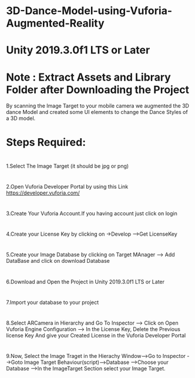 # 3D-Dance-Model-using-Vuforia-Augmented-Reality
# Unity 2019.3.0f1 LTS or Later
# Note : Extract Assets and Library Folder after Downloading the Project
By scanning the Image Target to your mobile camera we augmented the 3D dance Model and created some UI elements to change the Dance Styles of a 3D model.
# Steps Required:
#  
1.Select The  Image Target (it should be jpg or png) 
#  
2.Open Vuforia Developer Portal by using this Link https://developer.vuforia.com/
# 
3.Create Your Vuforia Account.If you having account just click on login
#
4.Create your License Key by clicking on ->Develop -->Get LicenseKey
# 
5.Create your Image Database by clicking on Target MAnager --> Add DataBase and click on download Database
#
6.Download and Open the Project in Unity 2019.3.0f1 LTS or Later
# 
7.Import your database to your project 
#
8.Select ARCamera in Hierarchy and Go To Inspector --> Click on Open Vuforia Engine Configuration --> In the License Key, Delete the Previous license Key And give your Created License in the Vuforia Developer Portal
#
9.Now, Select the Image Traget in the Hierachy Window-->Go to Inspector -->Goto Image Target Behaviour(script)-->Database -->Choose your Database -->In the ImageTarget Section select your Image Target.

